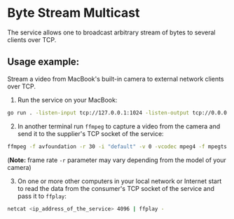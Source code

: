 Byte Stream Multicast
========

The service allows one to broadcast arbitrary stream of bytes to several clients over TCP.

Usage example:
--------

Stream a video from MacBook's built-in camera to external network clients over TCP.

1. Run the service on your MacBook:

```bash
go run . -listen-input tcp://127.0.0.1:1024 -listen-output tcp://0.0.0.0:4096
```

2. In another terminal run `ffmpeg` to capture a video from the camera and send it to the supplier's TCP socket of the service:

```bash
ffmpeg -f avfoundation -r 30 -i "default" -v 0 -vcodec mpeg4 -f mpegts - | netcat 127.0.0.1 1024
```

(**Note:** frame rate `-r` parameter may vary depending from the model of your camera)

3. On one or more other computers in your local network or Internet start to read the data from the consumer's TCP socket of the service and pass it to `ffplay`:

```bash
netcat <ip_address_of_the_service> 4096 | ffplay -
```
